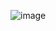 ![image](https://user-images.githubusercontent.com/11422365/149625570-c5135732-e807-41df-86a9-5d5de2276cb2.png)
